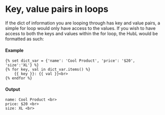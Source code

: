 # Key, value pairs in loops
If the dict of information you are looping through has key and value pairs, a simple for loop would only have access to the values. If you wish to have access to both the keys and values within the for loop, the HubL would be formatted as such:

#### Example
```jinja2
{‌% set dict_var = {'name': 'Cool Product', 'price': '$20', 'size':'XL'} %}  
{‌% for key, val in dict_var.items() %}
    {‌{ key }}: {‌{ val }}<br>
{‌% endfor %}
```

#### Output
```jinja2
name: Cool Product <br>
price: $20 <br>
size: XL <br>
```

